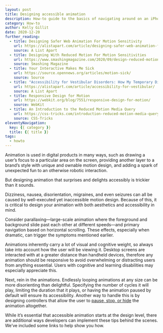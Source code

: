 ```yaml
---
layout: post
title: Designing accessible animation
description: How-to guide to the basics of navigating around on an iPhone using Apple’s VoiceOver screen reader, included in iOS.
category: How-to
author: Kelly Gillit
date: 2020-12-20
further_reading:
  - title: Designing Safer Web Animation For Motion Sensitivity
    url: https://alistapart.com/article/designing-safer-web-animation-for-motion-sensitivity/
    source: A List Apart
  - title: Designing With Reduced Motion For Motion Sensitivities
    url: https://www.smashingmagazine.com/2020/09/design-reduced-motion-sensitivities/
    source: Smashing Magazine
  - title: Your Interactive Makes Me Sick
    url: https://source.opennews.org/articles/motion-sick/
    source: Source
  - title: "Accessibility for Vestibular Disorders: How My Temporary Disability Changed My Perspective"
    url: https://alistapart.com/article/accessibility-for-vestibular/
    source: A List Apart
  - title: Responsive Design for Motion
    url: https://webkit.org/blog/7551/responsive-design-for-motion/
    source: WebKit
  - title: An Introduction to the Reduced Motion Media Query
    url: https://css-tricks.com/introduction-reduced-motion-media-query/
    source: CSS-Tricks
eleventyNavigation:
  key: {{ category }}
  title: {{ title }}
tags:
  - howto
---
```


Animation is used in digital products in many ways, such as drawing a user’s focus to a particular area on the screen, providing another layer to a brand’s style with unique and ownable motion design, and adding a spark of unexpected fun to an otherwise robotic interaction.

But designing animation that surprises and delights accessibly is trickier than it sounds.

Dizziness, nausea, disorientation, migraines, and even seizures can all be caused by well-executed yet inaccessible motion design. Because of this, it is critical to design your animation with both aesthetics and accessibility in mind.

Consider parallaxing—large-scale animation where the foreground and background slide past each other at different speeds—and primary navigation based on horizontal scrolling. These effects, especially when dramatic, can trigger the symptoms mentioned earlier.

Animations inherently carry a lot of visual and cognitive weight, so always take into account how the user will be viewing it. Desktop screens are interacted with at a greater distance than handheld devices, therefore any animation should be responsive to avoid overwhelming or distracting users from anything essential. Users with cognitive and learning disabilities may especially appreciate this.

Next, rein in the animations. Endlessly looping animations at any size can be more disorienting than delightful. Specifying the number of cycles it will play, limiting the duration that it plays, or having the animation paused by default will ensure its accessibility. Another way to handle this is by designing controllers that allow the user to [pause, stop, or hide](https://www.w3.org/WAI/WCAG21/Understanding/pause-stop-hide.html) the animation altogether.

While it’s essential that accessible animation starts at the design level, there are additional ways developers can implement these tips behind the scenes. We’ve included some links to help show you how.
